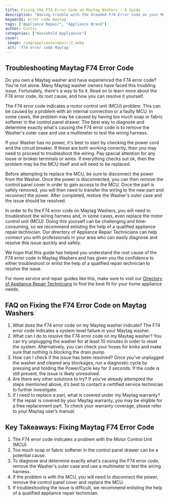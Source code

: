 ```yaml
---
title: Fixing the F74 Error Code on Maytag Washers - A Guide
description: "Having trouble with the dreaded F74 Error Code on your Maytag Washer Weve got you covered with our easy to follow guide on how to fix the F74 Error Code Check it out now"
keywords: error code maytag
tags: ["Appliance Repair", "Appliance Brand"]
author: Curtis
categories: ["Household Appliances"]
cover: 
 image: /img/appliancerepair/2.webp
 alt: 'f74 error code Maytag'
---
```

## Troubleshooting Maytag F74 Error Code

Do you own a Maytag washer and have experienced the F74 error code? You're not alone. Many Maytag washer owners have faced this troubling issue. Fortunately, there's a way to fix it. Read on to learn more about the F74 error code, its root cause, and how you can resolve it yourself. 

The F74 error code indicates a motor control unit (MCU) problem. This can be caused by a problem with an internal connection or a faulty MCU. In some cases, the problem may be caused by having too much soap or fabric softener in the control panel drawer. The best way to diagnose and determine exactly what's causing the F74 error code is to remove the Washer's outer case and use a multimeter to test the wiring harness.

If your Washer has no power, it's best to start by checking the power cord and the circuit breaker. If these are both working correctly, then you may need to proceed to troubleshoot the wiring. Pay special attention for any loose or broken terminals or wires. If everything checks out ok, then the problem may be the MCU itself and will need to be replaced. 

Before attempting to replace the MCU, be sure to disconnect the power from the Washer. Once the power is disconnected, you can then remove the control panel cover in order to gain access to the MCU. Once the part is safely removed, you will then need to transfer the wiring to the new part and reconnect the power. After completed, restore the Washer's outer case and the issue should be resolved. 

In order to fix the F74 error code on Maytag Washers, you will need to troubleshoot the wiring harness and, in some cases, even replace the motor control unit (MCU). Doing this yourself can be challenging and time-consuming, so we recommend enlisting the help of a qualified appliance repair technician. Our directory of Appliance Repair Technicians can help connect you with professionals in your area who can easily diagnose and resolve this issue quickly and safely. 
 
We hope that this guide has helped you understand the root cause of the F74 error code in Maytag Washers and has given you the confidence to either troubleshoot or enlist the help of a qualified repair technician to resolve the issue. 

For more service and repair guides like this, make sure to visit our [Directory of Appliance Repair Technicians](./pages/appliance-repair-technicians) to find the best fit for your home appliance needs.

## FAQ on Fixing the F74 Error Code on Maytag Washers
1. What does the F74 error code on my Maytag washer indicate?
 The F74 error code indicates a system-level failure in your Maytag washer.
2. What can I do to resolve the F74 error code on my Maytag washer?
 You can try unplugging the washer for at least 10 minutes in order to reset the system. Alternatively, you can check your hoses for kinks and make sure that nothing is blocking the drain pump.
3. How can I check if the issue has been resolved?
 Once you’ve unplugged the washer and cleared any blockages, run a diagnostic cycle by pressing and holding the Power/Cycle key for 3 seconds. If the code is still present, the issue is likely unresolved.
4. Are there any other solutions to try? 
 If you’ve already attempted the steps mentioned above, it’s best to contact a certified service technician to further investigate.
5. If I need to replace a part, what is covered under my Maytag warranty? 
 If the repair is covered by your Maytag warranty, you may be eligible for a free replacement part. To check your warranty coverage, please refer to your Maytag user’s manual.

## Key Takeaways: Fixing Maytag F74 Error Code 
1. The F74 error code indicates a problem with the Motor Control Unit (MCU).
2. Too much soap or fabric softener in the control panel drawer can be a potential cause.
3. To diagnose and determine exactly what's causing the F74 error code, remove the Washer's outer case and use a multimeter to test the wiring harness.
4. If the problem is with the MCU, you will need to disconnect the power, remove the control panel cover and replace the MCU.
5. If troubleshooting the issue is difficult, we recommend enlisting the help of a qualified appliance repair technician.
